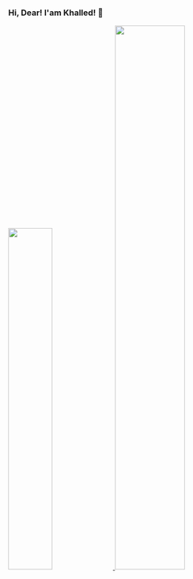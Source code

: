 ### Hi, Dear! I'am Khalled! 👋

<div>
	<a href="https://github.com/khalleddev">
	<img width="42%" src="https://github-readme-stats.vercel.app/api?username=khalleddev&show_icons=true&theme=dracula&include_all_commits=true&count_private=true"/>
  <img width="53%" src="https://github-readme-stats.vercel.app/api/top-langs/?username=khalleddev&layout=compact&lang_count=16&theme=dracula"/>
</div>

